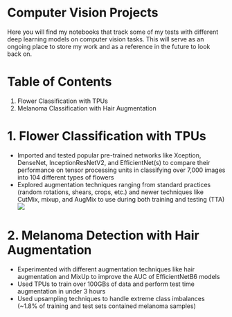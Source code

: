 # Computer Vision Projects

Here you will find my notebooks that track some of my tests with different deep learning models on computer vision tasks. This will serve as an ongoing place to store my work and as a reference in the future to look back on.

# Table of Contents
1. Flower Classification with TPUs
2. Melanoma Classification with Hair Augmentation

# 1. Flower Classification with TPUs
 - Imported and tested popular pre-trained networks like Xception, DenseNet, InceptionResNetV2, and EfficientNet(s) to compare their performance on tensor processing units in classifying over 7,000 images into 104 different types of flowers
 - Explored augmentation techniques ranging from standard practices (random rotations, shears, crops, etc.) and newer techniques like CutMix, mixup, and AugMix to use during both training and testing (TTA)
 ![](https://1.bp.blogspot.com/-oNSfIOzO8ko/XO3BtHnUx0I/AAAAAAAAEKk/rJ2tHovGkzsyZnCbwVad-Q3ZBnwQmCFsgCEwYBhgL/s1600/image3.png)
 
 # 2. Melanoma Detection with Hair Augmentation
 - Experimented with different augmentation techniques like hair augmentation and MixUp to improve the AUC of EfficientNetB6 models 
 - Used TPUs to train over 100GBs of data and perform test time augmentation in under 3 hours
 - Used upsampling techniques to handle extreme class imbalances (~1.8% of training and test sets contained melanoma samples)
